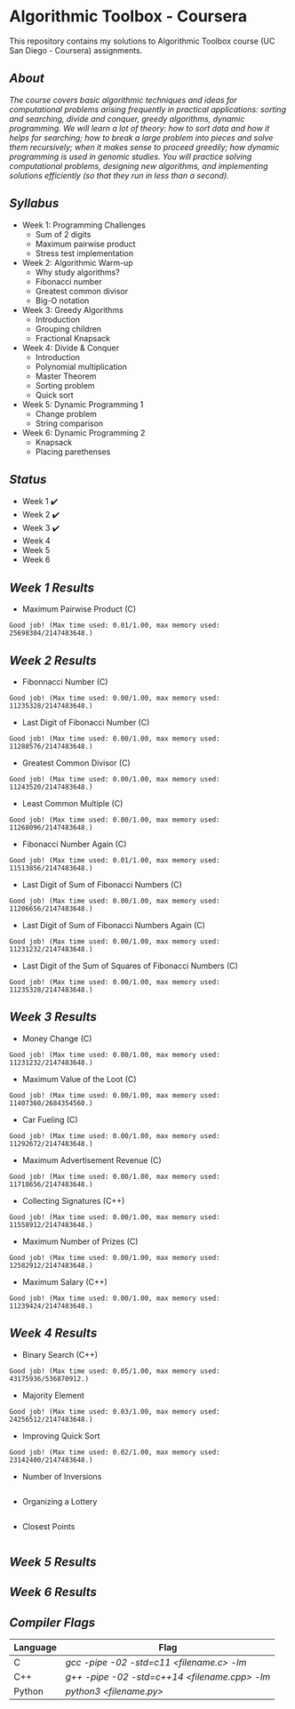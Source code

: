 # Algorithmic Toolbox - Coursera
This repository contains my solutions to Algorithmic Toolbox course (UC San Diego - Coursera) assignments.

## _About_
_The course covers basic algorithmic techniques and ideas for computational problems arising frequently in practical applications: sorting and searching, divide and conquer, greedy algorithms, dynamic programming. We will learn a lot of theory: how to sort data and how it helps for searching; how to break a large problem into pieces and solve them recursively; when it makes sense to proceed greedily; how dynamic programming is used in genomic studies. You will practice solving computational problems, designing new algorithms, and implementing solutions efficiently (so that they run in less than a second)._

## _Syllabus_

- Week 1: Programming Challenges
  - Sum of 2 digits
  - Maximum pairwise product
  - Stress test implementation
- Week 2: Algorithmic Warm-up
  - Why study algorithms?
  - Fibonacci number
  - Greatest common divisor
  - Big-O notation 
- Week 3: Greedy Algorithms
  - Introduction
  - Grouping children
  - Fractional Knapsack  
- Week 4: Divide & Conquer
  - Introduction
  - Polynomial multiplication
  - Master Theorem
  - Sorting problem
  - Quick sort 
- Week 5: Dynamic Programming 1
  - Change problem
  - String comparison 
- Week 6: Dynamic Programming 2
  - Knapsack
  - Placing parethenses 

## _Status_

- Week 1 :heavy_check_mark:
- Week 2 :heavy_check_mark:
- Week 3 :heavy_check_mark:
- Week 4 
- Week 5 
- Week 6 

## _Week 1 Results_
- Maximum Pairwise Product (C)
```
Good job! (Max time used: 0.01/1.00, max memory used: 25698304/2147483648.)
```
## _Week 2 Results_
- Fibonnacci Number (C)
```
Good job! (Max time used: 0.00/1.00, max memory used: 11235328/2147483648.)
```
- Last Digit of Fibonacci Number (C)
```
Good job! (Max time used: 0.00/1.00, max memory used: 11288576/2147483648.)
```
- Greatest Common Divisor (C)
```
Good job! (Max time used: 0.00/1.00, max memory used: 11243520/2147483648.)
```
- Least Common Multiple (C)
```
Good job! (Max time used: 0.00/1.00, max memory used: 11268096/2147483648.)
```
- Fibonacci Number Again (C)
```
Good job! (Max time used: 0.01/1.00, max memory used: 11513856/2147483648.)
```
- Last Digit of Sum of Fibonacci Numbers (C)
```
Good job! (Max time used: 0.00/1.00, max memory used: 11206656/2147483648.)
```
- Last Digit of Sum of Fibonacci Numbers Again (C)
```
Good job! (Max time used: 0.00/1.00, max memory used: 11231232/2147483648.)
```
- Last Digit of the Sum of Squares of Fibonacci Numbers (C)
```
Good job! (Max time used: 0.00/1.00, max memory used: 11235328/2147483648.)
```
## _Week 3 Results_
- Money Change (C)
```
Good job! (Max time used: 0.00/1.00, max memory used: 11231232/2147483648.)
```
- Maximum Value of the Loot (C)
```
Good job! (Max time used: 0.00/1.00, max memory used: 11407360/2684354560.)
```
- Car Fueling (C)
```
Good job! (Max time used: 0.00/1.00, max memory used: 11292672/2147483648.)
```
- Maximum Advertisement Revenue (C)
```
Good job! (Max time used: 0.00/1.00, max memory used: 11718656/2147483648.)
```
- Collecting Signatures (C++)
```
Good job! (Max time used: 0.00/1.00, max memory used: 11558912/2147483648.)
```
- Maximum Number of Prizes (C)
```
Good job! (Max time used: 0.00/1.00, max memory used: 12582912/2147483648.)
```
- Maximum Salary (C++)
```
Good job! (Max time used: 0.00/1.00, max memory used: 11239424/2147483648.)
```
## _Week 4 Results_
- Binary Search (C++)
```
Good job! (Max time used: 0.05/1.00, max memory used: 43175936/536870912.)
```
- Majority Element
```
Good job! (Max time used: 0.03/1.00, max memory used: 24256512/2147483648.)
```
- Improving Quick Sort
```
Good job! (Max time used: 0.02/1.00, max memory used: 23142400/2147483648.)
```
- Number of Inversions
```
```
- Organizing a Lottery
```
```
- Closest Points
```
```

## _Week 5 Results_
## _Week 6 Results_

## _Compiler Flags_

| Language | Flag |
| -------- | ------ |
| C | _gcc -pipe -02 -std=c11 <filename.c> -lm_ |
| C++ | _g++ -pipe -02 -std=c++14 <filename.cpp> -lm_ |
| Python | _python3 <filename.py>_ |
